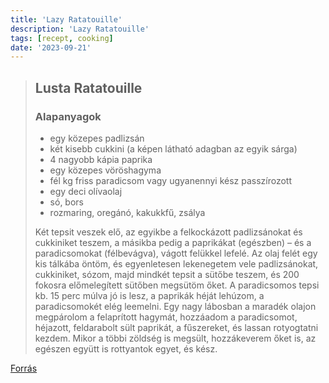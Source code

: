 ```yaml
---
title: 'Lazy Ratatouille'
description: 'Lazy Ratatouille'
tags: [recept, cooking]
date: '2023-09-21'
---
```


> ## Lusta Ratatouille
> 
> ### Alapanyagok
> 
> * egy közepes padlizsán
> * két kisebb cukkini (a képen látható adagban az egyik sárga)
> * 4 nagyobb kápia paprika
> * egy közepes vöröshagyma
> * fél kg friss paradicsom vagy ugyanennyi kész passzírozott
> * egy deci olívaolaj
> * só, bors
> * rozmaring, oregánó, kakukkfű, zsálya
> 
> Két tepsit veszek elő, az egyikbe a felkockázott padlizsánokat és cukkiniket
> teszem, a másikba pedig a paprikákat (egészben) – és a paradicsomokat
> (félbevágva), vágott felükkel lefelé. Az olaj felét egy kis tálkába öntöm, és
> egyenletesen lekenegetem vele padlizsánokat, cukkiniket, sózom, majd mindkét
> tepsit a sütőbe teszem, és 200 fokosra előmelegített sütőben megsütöm őket. A
> paradicsomos tepsi kb. 15 perc múlva jó is lesz, a paprikák héját lehúzom, a
> paradicsomokét elég leemelni. Egy nagy lábosban a maradék olajon megpárolom a
> felaprított hagymát, hozzáadom a paradicsomot, héjazott, feldarabolt sült
> paprikát, a fűszereket, és lassan rotyogtatni kezdem. Mikor a többi zöldség
> is megsült, hozzákeverem őket is, az egészen együtt is rottyantok egyet, és
> kész.

[Forrás](https://telex.hu/gasztro/2023/09/20/fozosuli-ratatouille-egyszeruen)

